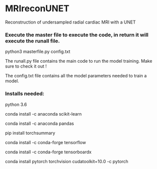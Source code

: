 # MRIreconUNET
 Reconstruction of undersampled radial cardiac MRI with a UNET

### Execute the master file to execute the code, in return it will execute the runall file.
python3 masterfile.py config.txt

The runall.py file contains the main code to run the model training. Make sure to check it out !

The config.txt file contains all the model parameters needed to train a model.

### Installs needed:
python 3.6

conda install -c anaconda scikit-learn

conda install -c anaconda pandas

pip install torchsummary

conda install -c conda-forge tensorflow

conda install -c conda-forge tensorboardx

conda install pytorch torchvision cudatoolkit=10.0 -c pytorch
